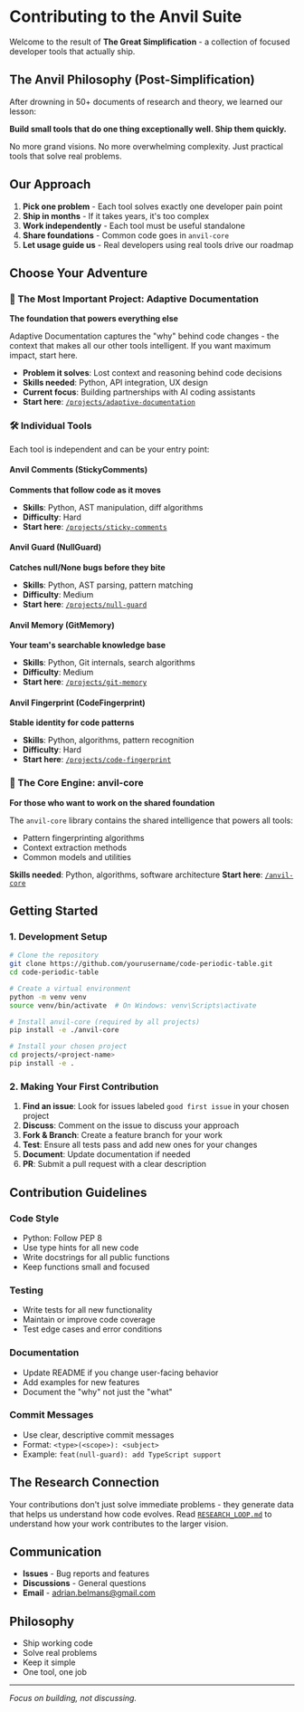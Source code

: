 # Contributing to the Anvil Suite

Welcome to the result of **The Great Simplification** - a collection of focused developer tools that actually ship.

## The Anvil Philosophy (Post-Simplification)

After drowning in 50+ documents of research and theory, we learned our lesson:

**Build small tools that do one thing exceptionally well. Ship them quickly.**

No more grand visions. No more overwhelming complexity. Just practical tools that solve real problems.

## Our Approach

1. **Pick one problem** - Each tool solves exactly one developer pain point
2. **Ship in months** - If it takes years, it's too complex
3. **Work independently** - Each tool must be useful standalone
4. **Share foundations** - Common code goes in `anvil-core`
5. **Let usage guide us** - Real developers using real tools drive our roadmap

## Choose Your Adventure

### 🎯 The Most Important Project: Adaptive Documentation
**The foundation that powers everything else**

Adaptive Documentation captures the "why" behind code changes - the context that makes all our other tools intelligent. If you want maximum impact, start here.

- **Problem it solves**: Lost context and reasoning behind code decisions
- **Skills needed**: Python, API integration, UX design
- **Current focus**: Building partnerships with AI coding assistants
- **Start here**: [`/projects/adaptive-documentation`](./projects/adaptive-documentation)

### 🛠️ Individual Tools

Each tool is independent and can be your entry point:

#### Anvil Comments (StickyComments)
**Comments that follow code as it moves**
- **Skills**: Python, AST manipulation, diff algorithms
- **Difficulty**: Hard
- **Start here**: [`/projects/sticky-comments`](./projects/sticky-comments)

#### Anvil Guard (NullGuard)
**Catches null/None bugs before they bite**
- **Skills**: Python, AST parsing, pattern matching
- **Difficulty**: Medium
- **Start here**: [`/projects/null-guard`](./projects/null-guard)

#### Anvil Memory (GitMemory)
**Your team's searchable knowledge base**
- **Skills**: Python, Git internals, search algorithms
- **Difficulty**: Medium
- **Start here**: [`/projects/git-memory`](./projects/git-memory)

#### Anvil Fingerprint (CodeFingerprint)
**Stable identity for code patterns**
- **Skills**: Python, algorithms, pattern recognition
- **Difficulty**: Hard
- **Start here**: [`/projects/code-fingerprint`](./projects/code-fingerprint)

### 🧠 The Core Engine: anvil-core
**For those who want to work on the shared foundation**

The `anvil-core` library contains the shared intelligence that powers all tools:
- Pattern fingerprinting algorithms
- Context extraction methods
- Common models and utilities

**Skills needed**: Python, algorithms, software architecture
**Start here**: [`/anvil-core`](./anvil-core)

## Getting Started

### 1. Development Setup

```bash
# Clone the repository
git clone https://github.com/yourusername/code-periodic-table.git
cd code-periodic-table

# Create a virtual environment
python -m venv venv
source venv/bin/activate  # On Windows: venv\Scripts\activate

# Install anvil-core (required by all projects)
pip install -e ./anvil-core

# Install your chosen project
cd projects/<project-name>
pip install -e .
```

### 2. Making Your First Contribution

1. **Find an issue**: Look for issues labeled `good first issue` in your chosen project
2. **Discuss**: Comment on the issue to discuss your approach
3. **Fork & Branch**: Create a feature branch for your work
4. **Test**: Ensure all tests pass and add new ones for your changes
5. **Document**: Update documentation if needed
6. **PR**: Submit a pull request with a clear description

## Contribution Guidelines

### Code Style
- Python: Follow PEP 8
- Use type hints for all new code
- Write docstrings for all public functions
- Keep functions small and focused

### Testing
- Write tests for all new functionality
- Maintain or improve code coverage
- Test edge cases and error conditions

### Documentation
- Update README if you change user-facing behavior
- Add examples for new features
- Document the "why" not just the "what"

### Commit Messages
- Use clear, descriptive commit messages
- Format: `<type>(<scope>): <subject>`
- Example: `feat(null-guard): add TypeScript support`

## The Research Connection

Your contributions don't just solve immediate problems - they generate data that helps us understand how code evolves. Read [`RESEARCH_LOOP.md`](./RESEARCH_LOOP.md) to understand how your work contributes to the larger vision.

## Communication

- **Issues** - Bug reports and features
- **Discussions** - General questions
- **Email** - adrian.belmans@gmail.com

## Philosophy

- Ship working code
- Solve real problems
- Keep it simple
- One tool, one job

---

*Focus on building, not discussing.*